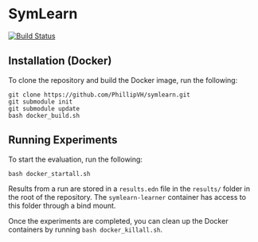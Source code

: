 # SymLearn

[![Build Status](https://travis-ci.com/PhillipVH/symlearn.svg?token=v9TxturJsxPzarfynxN2&branch=master)](https://travis-ci.com/PhillipVH/symlearn)

## Installation (Docker)
To clone the repository and build the Docker image, run the following:
```
git clone https://github.com/PhillipVH/symlearn.git
git submodule init
git submodule update
bash docker_build.sh
```

## Running Experiments
To start the evaluation, run the following:
```
bash docker_startall.sh
```

Results from a run are stored in a `results.edn` file in the `results/` folder in the root of the repository.
The `symlearn-learner` container has access to this folder through a bind mount.

Once the experiments are completed, you can clean up the Docker containers by running `bash docker_killall.sh`.
